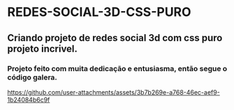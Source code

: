 # REDES-SOCIAL-3D-CSS-PURO
## Criando projeto de redes social 3d com css puro projeto incrivel.

### Projeto feito com muita dedicação e entusiasma, então segue o código galera.

https://github.com/user-attachments/assets/3b7b269e-a768-46ec-aef9-1b24084b6c9f

